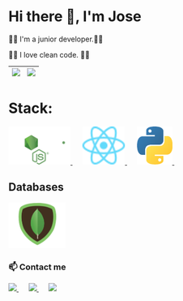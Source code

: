 # Hi there 👋, I'm Jose

👷👷 I'm a junior developer.👷👷

📝📝 I love clean code. 📝📝


| <img src="https://github-readme-stats.vercel.app/api?username=joseereyes&show_icons=true&theme=tokyonight"/>  |  <img with="" height="138" src="https://github-readme-stats.vercel.app/api/top-langs/?username=joseereyes&layout=compact"/>  |
|---|---|


# Stack: 
<p float="left">
  <a href="" target="_blank" >
    <img src="./assets/node.svg"  height="75" />
  </a>&nbsp;&nbsp;&nbsp;&nbsp;
  <a href="" >
    <img src="./assets/react.svg"  height="75" />
  </a>&nbsp;&nbsp;&nbsp;&nbsp;
  <a href="http://python.org/" target="_blank" >
    <img src="./assets/python.png"  height="75" />
  </a>&nbsp;&nbsp;&nbsp;&nbsp;
 
 </p>
  

  

</p>

## Databases
  
 <p float="left">

  <a href="https://www.mongodb.com/" target="_blank" >
    <img src="https://raw.githubusercontent.com/crisog/crisog/master/assets/mongo.png" height="90" />
  </a>
</p>

### 📫 Contact me
  <p float="left">
  <a href="https://www.linkedin.com/in/joseereyes/" target="_blank" >
    <img src="https://img.shields.io/badge/LinkedIn-0077B5?style=for-the-badge&logo=linkedin&logoColor=white" />
  </a>&nbsp;&nbsp;&nbsp;&nbsp;
  <a href="https://twitter.com/jose_ereyes" target="_blank" >
    <img src="https://img.shields.io/badge/Twitter-1DA1F2?style=for-the-badge&logo=twitter&logoColor=white" />
  </a>&nbsp;&nbsp;&nbsp;&nbsp;
  <a href="mailto:mailtojosereyes@gmail.com" target="_blank" >
    <img src="https://img.shields.io/badge/Gmail-D14836?style=for-the-badge&logo=gmail&logoColor=white" />
  </a>
</p>


